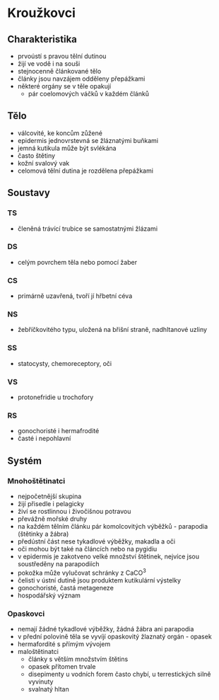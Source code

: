 # Kroužkovci
## Charakteristika
- prvoústí s pravou tělní dutinou
- žijí ve vodě i na souši
- stejnocenně článkované tělo
- články jsou navzájem odděleny přepážkami
- některé orgány se v těle opakují
  - pár coelomových váčků v každém článků

## Tělo
- válcovité, ke koncům zůžené
- epidermis jednovrstevná se žláznatými buňkami
- jemná kutikula může být svlékána
- často štětiny
- kožní svalový vak
- celomová tělní dutina je rozdělena přepážkami

## Soustavy
### TS
- členěná trávící trubice se samostatnými žlázami

### DS
- celým povrchem těla nebo pomocí žaber

### CS
- primárně uzavřená, tvoří jí hřbetní céva

### NS
- žebříčkovitého typu, uložená na břišní straně, nadhltanové uzliny

### SS
- statocysty, chemoreceptory, oči

### VS
- protonefridie u trochofory

### RS
- gonochoristé i hermafrodité
- časté i nepohlavní

## Systém
### Mnohoštětinatci
- nejpočetnější skupina
- žijí přisedle i pelagicky
- živí se rostlinnou i živočišnou potravou
- převážně mořské druhy
- na každém tělním článku pár komolcovitých výběžků - parapodia (štětinky a žábra)
- předústní část nese tykadlové výběžky, makadla a oči
- oči mohou být také na článcích nebo na pygidiu
- v epidermis je zakotveno velké množství štětinek, nejvíce jsou soustředěny na parapodiích
- pokožka může vylučovat schránky z CaCO<sup>3</sup>
- čelisti v ústní dutině jsou produktem kutikulární výstelky
- gonochoristé, častá metageneze
- hospodářský význam

### Opaskovci
- nemají žádné tykadlové výběžky, žádná žábra ani parapodia
- v přední polovině těla se vyvíjí opaskovitý žlaznatý orgán - opasek
- hermafordité s přímým vývojem
- maloštětinatci
  - články s větším množstvím štětins
  - opasek přítomen trvale
  - disepimenty u vodních forem často chybí, u terrestických silně vyvinuty
  - svalnatý hltan
